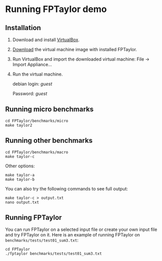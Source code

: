 # Running FPTaylor demo

## Installation

1. Download and install [VirtualBox](https://www.virtualbox.org/).
2. [Download](https://sites.google.com/site/fptaylordemo/download) the virtual machine image with installed FPTaylor.
3. Run VirtualBox and import the downloaded virtual machine: File -> Import Appliance...
4. Run the virtual machine.

    debian login: *guest*

    Password: *guest*

## Running micro benchmarks

    cd FPTaylor/benchmarks/micro
    make taylor2


## Running other benchmarks

    cd FPTaylor/benchmarks/macro
    make taylor-c

Other options:

    make taylor-a
    make taylor-b

You can also try the following commands to see full output:

    make taylor-c > output.txt
    nano output.txt

## Running FPTaylor

You can run FPTaylor on a selected input file or create your own input file and try FPTaylor on it. Here is an example of running FPTaylor on `benchmarks/tests/test01_sum3.txt`:

    cd FPTaylor
    ./fptaylor benchmarks/tests/test01_sum3.txt
